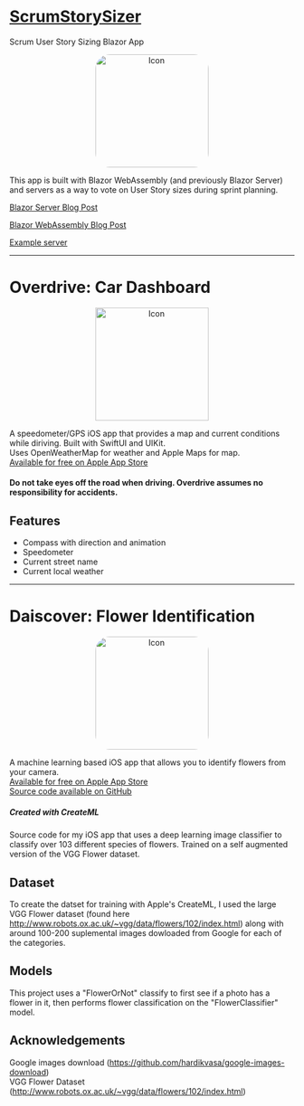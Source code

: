 # [ScrumStorySizer](https://github.com/reedptaylor/ScrumStorySizer)

Scrum User Story Sizing Blazor App

<p align="center">
<img src="/images/scrum.png" width="200" style="border-radius: 25px;" title="Icon">
</p>

This app is built with Blazor WebAssembly (and previously Blazor Server) and servers as a way to vote on User Story sizes during sprint planning.

[Blazor Server Blog Post](/posts/new-project-scrum)

[Blazor WebAssembly Blog Post](/posts/new-project-scrum-wa)

[Example server](https://scrum.reedtaylor.org)

---

# Overdrive: Car Dashboard

<p align="center">
<img src="/images/overdrive.png" width="200" title="Icon">
</p>

A speedometer/GPS iOS app that provides a map and current conditions while diriving. Built with SwiftUI and UIKit.\
Uses OpenWeatherMap for weather and Apple Maps for map.\
[Available for free on Apple App Store](https://apps.apple.com/us/app/overdrive-car-dashboard/id1479640453)

#### Do not take eyes off the road when driving. Overdrive assumes no responsibility for accidents.

## Features
* Compass with direction and animation
* Speedometer
* Current street name
* Current local weather

---

# Daiscover: Flower Identification

<p align="center">
<img src="/images/daiscover.png" width="200" style="border-radius: 25px;" title="Icon">
</p>

A machine learning based iOS app that allows you to identify flowers from your camera.\
[Available for free on Apple App Store](https://apps.apple.com/us/app/daiscover/id1424132072)\
[Source code available on GitHub](https://github.com/reedptaylor/Daiscover-Flower-Identification)

##### Created with CreateML  
Source code for my iOS app that uses a deep learning image classifier to classify over 103 different species of flowers. Trained on a self augmented version of the VGG Flower dataset.

## Dataset
To create the datset for training with Apple's CreateML, I used the large VGG Flower dataset (found here http://www.robots.ox.ac.uk/~vgg/data/flowers/102/index.html) along with around 100-200 suplemental images dowloaded from Google for each of the categories.

## Models
This project uses a "FlowerOrNot" classify to first see if a photo has a flower in it, then performs flower classification on the "FlowerClassifier" model.

## Acknowledgements
Google images download (https://github.com/hardikvasa/google-images-download)  
VGG Flower Dataset (http://www.robots.ox.ac.uk/~vgg/data/flowers/102/index.html)
